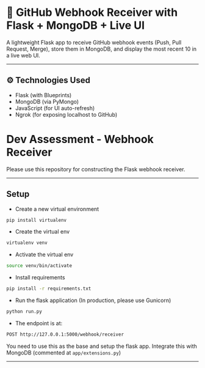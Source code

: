 
# 📡 GitHub Webhook Receiver with Flask + MongoDB + Live UI

A lightweight Flask app to receive GitHub webhook events (Push, Pull Request, Merge), store them in MongoDB, and display the most recent 10 in a live web UI.

---

## ⚙️ Technologies Used

- Flask (with Blueprints)
- MongoDB (via PyMongo)
- JavaScript (for UI auto-refresh)
- Ngrok (for exposing localhost to GitHub)





# Dev Assessment - Webhook Receiver

Please use this repository for constructing the Flask webhook receiver.

*******************

## Setup

* Create a new virtual environment

```bash
pip install virtualenv
```

* Create the virtual env

```bash
virtualenv venv
```

* Activate the virtual env

```bash
source venv/bin/activate
```

* Install requirements

```bash
pip install -r requirements.txt
```

* Run the flask application (In production, please use Gunicorn)

```bash
python run.py
```

* The endpoint is at:

```bash
POST http://127.0.0.1:5000/webhook/receiver
```

You need to use this as the base and setup the flask app. Integrate this with MongoDB (commented at `app/extensions.py`)

*******************
